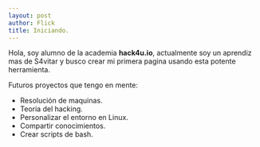 ```yaml
---
layout: post
author: Flick
title: Iniciando.
---
```


Hola, soy alumno de la academia **hack4u.io**, actualmente soy un aprendiz mas de S4vitar y busco crear mi primera pagina usando esta potente herramienta.

Futuros proyectos que tengo en mente:

* Resolución de maquinas.
* Teoria del hacking.
* Personalizar el entorno en Linux.
* Compartir conocimientos.
* Crear scripts de bash.
